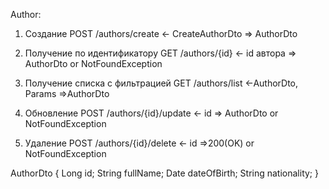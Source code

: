 Author:
 1. Создание
 POST /authors/create
 <- CreateAuthorDto
 => AuthorDto
 
 2. Получение по идентификатору
 GET /authors/{id}
 <- id автора
 => AuthorDto  or  NotFoundException

 3. Получение списка с фильтрацией
 GET /authors/list
 <-AuthorDto, Params
 =>AuthorDto
 
 4. Обновление
POST /authors/{id}/update
 <- id
 => AuthorDto  or  NotFoundException

5. Удаление
POST /authors/{id}/delete
<- id
=>200(OK)  or  NotFoundException

AuthorDto  {
 Long id;
 String fullName;
 Date dateOfBirth;
 String nationality;
 }